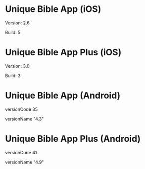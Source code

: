 # Unique Bible App (iOS)
Version: 2.6

Build: 5

# Unique Bible App Plus (iOS)
Version: 3.0

Build: 3

# Unique Bible App (Android)
versionCode 35

versionName "4.3"

# Unique Bible App Plus (Android)
versionCode 41

versionName "4.9"
